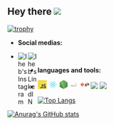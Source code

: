 ## Hey there <img src="https://media.giphy.com/media/hvRJCLFzcasrR4ia7z/giphy.gif" width="25px">
[![trophy](https://github-profile-trophy.vercel.app/?username=iheboueslatiesprit)](https://github.com/ryo-ma/github-profile-trophy)

- **Social medias:** 
-  
    <a href="https://www.instagram.com/iheboueslati_/">
    <img align="left" alt="Iheb's Instagram" width="22px" src="https://raw.githubusercontent.com/hussainweb/hussainweb/main/icons/instagram.png" />
    </a>
    <a href="https://www.linkedin.com/in/iheboueslati/">
    <img align="left" alt="Iheb's LinkedIN" width="22px" src="https://raw.githubusercontent.com/peterthehan/peterthehan/master/assets/linkedin.svg" />
    </a>

- **languages and tools:** 
- <code><img height="20" src="https://raw.githubusercontent.com/github/explore/80688e429a7d4ef2fca1e82350fe8e3517d3494d/topics/javascript/javascript.png"></code>
<code><img height="20" src="https://raw.githubusercontent.com/github/explore/80688e429a7d4ef2fca1e82350fe8e3517d3494d/topics/react/react.png"></code>
<code><img height="20" src="https://raw.githubusercontent.com/github/explore/80688e429a7d4ef2fca1e82350fe8e3517d3494d/topics/nodejs/nodejs.png"></code>
<code><img height="20" src="https://raw.githubusercontent.com/github/explore/80688e429a7d4ef2fca1e82350fe8e3517d3494d/topics/mysql/mysql.png"></code>
<code><img height="20" src="https://raw.githubusercontent.com/github/explore/80688e429a7d4ef2fca1e82350fe8e3517d3494d/topics/git/git.png"></code>
<code><img height="20" src="https://user-images.githubusercontent.com/33158051/103925017-e7673b80-50e4-11eb-9379-ceb82e3f382c.png"></code>
<code><img height="20" src="https://user-images.githubusercontent.com/11978772/40430921-73d53922-5e63-11e8-8dcd-1662136c3212.png"></code>

[![Top Langs](https://github-readme-stats.vercel.app/api/top-langs/?username=iheboueslatiesprit)](https://github.com/anuraghazra/github-readme-stats)

[![Anurag's GitHub stats](https://github-readme-stats.vercel.app/api?username=iheboueslatiesprit&count_private=true&show_icons=true&theme=buefy)](https://github.com/anuraghazra/github-readme-stats) 





